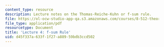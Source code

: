 ```yaml
---
content_type: resource
description: Lecture notes on the Thomas-Reiche-Kuhn or f-sum rule.
file: https://ol-ocw-studio-app-qa.s3.amazonaws.com/courses/8-512-theory-of-solids-ii-spring-2009/d45f337a633f1f27a88959bdb3ccd502_MIT8_512s09_lec03f.pdf
file_type: application/pdf
resourcetype: Document
title: 'Lecture 4: f-sum Rule'
uid: d45f337a-633f-1f27-a889-59bdb3ccd502
---
```


